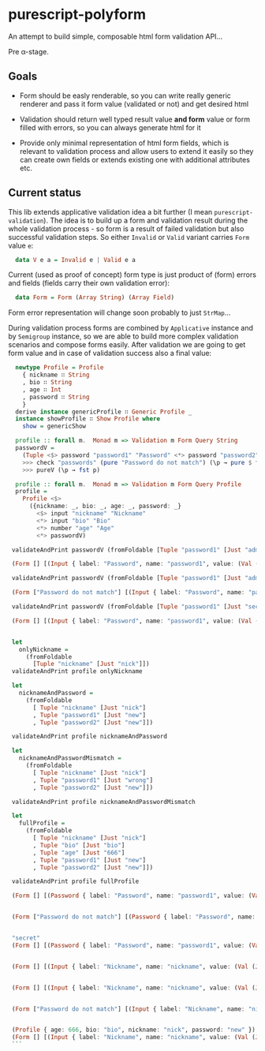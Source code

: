# purescript-polyform

An attempt to build simple, composable html form validation API... 

Pre α-stage.

## Goals

  * Form should be easly renderable, so you can write really generic renderer and pass it form value (validated or not) and get desired html

  * Validation should return well typed result value __and form__ value or form filled with errors, so you can always generate html for it

  * Provide only minimal representation of html form fields, which is relevant to validation process and allow users to extend it easily so they can create own fields or extends existing one with additional attributes etc.


## Current status

This lib extends applicative validation idea a bit further (I mean `purescript-validation`). The idea is to build up a form and validation result during the whole validation process - so form is a result of failed validation but also successful validation steps. So either `Invalid` or `Valid` variant carries `Form` value `e`:

  ```purescript
    data V e a = Invalid e | Valid e a
  ```

Current (used as proof of concept) form type is just product of (form) errors and fields (fields carry their own validation error):


  ```purescript
    data Form = Form (Array String) (Array Field)
  ```

Form error representation will change soon probably to just `StrMap`...

During validation process forms are combined by `Applicative` instance and by `Semigroup` instance, so we are able to build more complex validation scenarios and compose forms easily.
After validation we are going to get form value and in case of validation success also a final value:

  ```purescript
    newtype Profile = Profile
      { nickname ∷ String
      , bio ∷ String
      , age ∷ Int
      , password ∷ String
      }
    derive instance genericProfile ∷ Generic Profile _
    instance showProfile ∷ Show Profile where
      show = genericShow

    profile :: forall m.  Monad m => Validation m Form Query String
    passwordV =
      (Tuple <$> password "password1" "Password" <*> password "password2" "Password (repeat)")
      >>> check "passwords" (pure "Password do not match") (\p → pure $ fst p == snd p)
      >>> pureV (\p → fst p)

    profile :: forall m.  Monad m => Validation m Form Query Profile
    profile =
      Profile <$>
        ({nickname: _, bio: _, age: _, password: _}
          <$> input "nickname" "Nickname"
          <*> input "bio" "Bio"
          <*> number "age" "Age"
          <*> passwordV)
   ```

   ``` purescript
    validateAndPrint passwordV (fromFoldable [Tuple "password1" [Just "admin"]])

    (Form [] [(Input { label: "Password", name: "password1", value: (Val (Just "admin")) }),(Input { label: "Password (repeat)", name: "password2", value: (Err "Appropriate error message..." "") })])

    validateAndPrint passwordV (fromFoldable [Tuple "password1" [Just "admin"], Tuple "password2" [Just "pass"]])

    (Form ["Password do not match"] [(Input { label: "Password", name: "password1", value: (Val (Just "admin")) }),(Input { label: "Password (repeat)", name: "password2", value: (Val (Just "pass")) })])

    validateAndPrint passwordV (fromFoldable [Tuple "password1" [Just "secret"], Tuple "password2" [Just "secret"]])

    (Form [] [(Input { label: "Password", name: "password1", value: (Val (Just "secret")) }),(Input { label: "Password (repeat)", name: "password2", value: (Val (Just "secret")) })])


    let
      onlyNickname =
        (fromFoldable
          [Tuple "nickname" [Just "nick"]])
    validateAndPrint profile onlyNickname

    let
      nicknameAndPassword =
        (fromFoldable
          [ Tuple "nickname" [Just "nick"]
          , Tuple "password1" [Just "new"]
          , Tuple "password2" [Just "new"]])

    validateAndPrint profile nicknameAndPassword

    let
      nicknameAndPasswordMismatch =
        (fromFoldable
          [ Tuple "nickname" [Just "nick"]
          , Tuple "password1" [Just "wrong"]
          , Tuple "password2" [Just "new"]])

    validateAndPrint profile nicknameAndPasswordMismatch

    let
      fullProfile =
        (fromFoldable
          [ Tuple "nickname" [Just "nick"]
          , Tuple "bio" [Just "bio"]
          , Tuple "age" [Just "666"]
          , Tuple "password1" [Just "new"]
          , Tuple "password2" [Just "new"]])

    validateAndPrint profile fullProfile

    (Form [] [(Password { label: "Password", name: "password1", value: (Val (Just "admin")) }),(Password { label: "Password (repeat)", name: "password2", value: (Err "Appropriate error message..." "") })])


    (Form ["Password do not match"] [(Password { label: "Password", name: "password1", value: (Val (Just "admin")) }),(Password { label: "Password (repeat)", name: "password2", value: (Val (Just "pass")) })])


    "secret"
    (Form [] [(Password { label: "Password", name: "password1", value: (Val (Just "secret")) }),(Password { label: "Password (repeat)", name: "password2", value: (Val (Just "secret")) })])


    (Form [] [(Input { label: "Nickname", name: "nickname", value: (Val (Just "nick")) }),(Input { label: "Bio", name: "bio", value: (Err "Appropriate error message..." "") }),(Number { label: "Age", name: "age", value: (Err "Appropriate error message..." "") }),(Password { label: "Password", name: "password1", value: (Err "Appropriate error message..." "") }),(Password { label: "Password (repeat)", name: "password2", value: (Err "Appropriate error message..." "") })])


    (Form [] [(Input { label: "Nickname", name: "nickname", value: (Val (Just "nick")) }),(Input { label: "Bio", name: "bio", value: (Err "Appropriate error message..." "") }),(Number { label: "Age", name: "age", value: (Err "Appropriate error message..." "") }),(Password { label: "Password", name: "password1", value: (Val (Just "new")) }),(Password { label: "Password (repeat)", name: "password2", value: (Val (Just "new")) })])


    (Form ["Password do not match"] [(Input { label: "Nickname", name: "nickname", value: (Val (Just "nick")) }),(Input { label: "Bio", name: "bio", value: (Err "Appropriate error message..." "") }),(Number { label: "Age", name: "age", value: (Err "Appropriate error message..." "") }),(Password { label: "Password", name: "password1", value: (Val (Just "wrong")) }),(Password { label: "Password (repeat)", name: "password2", value: (Val (Just "new")) })])


    (Profile { age: 666, bio: "bio", nickname: "nick", password: "new" })
    (Form [] [(Input { label: "Nickname", name: "nickname", value: (Val (Just "nick")) }),(Input { label: "Bio", name: "bio", value: (Val (Just "bio")) }),(Number { label: "Age", name: "age", value: (Val (Just 666)) }),(Password { label: "Password", name: "password1", value: (Val (Just "new")) }),(Password { label: "Password (repeat)", name: "password2", value: (Val (Just "new")) })])
    ```
